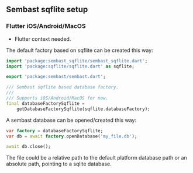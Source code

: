 ## Sembast sqflite setup

### Flutter iOS/Android/MacOS

* Flutter context needed.

The default factory based on sqflite can be created this way:

```dart
import 'package:sembast_sqflite/sembast_sqflite.dart';
import 'package:sqflite/sqflite.dart' as sqflite;

export 'package:sembast/sembast.dart';

/// Sembast sqflite based database factory.
///
/// Supports iOS/Android/MacOS for now.
final databaseFactorySqflite =
    getDatabaseFactorySqflite(sqflite.databaseFactory);
```

A sembast database can be opened/created this way:

```dart
var factory = databaseFactorySqflite;
var db = await factory.openDatabase('my_file.db');

await db.close();
```

The file could be a relative path to the default platform database path
or an absolute path, pointing to a sqlite database.

